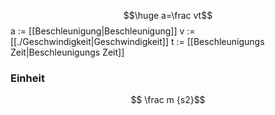 $$\huge a=\frac vt$$
a := [[Beschleunigung|Beschleunigung]] 
v := [[./Geschwindigkeit|Geschwindigkeit]] 
t := [[Beschleunigungs Zeit|Beschleunigungs Zeit]]

### Einheit
$$ \frac m {s2}$$